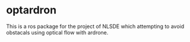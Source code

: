 # optardron
This is a ros package for the project of NLSDE which attempting to avoid obstacals using optical flow with ardrone.
